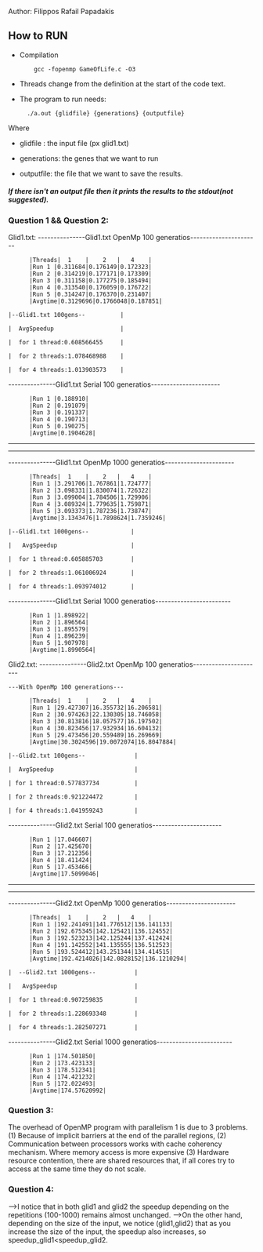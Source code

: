 Author: Filippos Rafail Papadakis

## How to RUN
* Compilation

          gcc -fopenmp GameOfLife.c -O3

* Threads change from the definition at the start of the code text.

* The program to run needs:

        ./a.out {glidfile} {generations} {outputfile}

Where 
* glidfile : the input file (px glid1.txt)

* generations: the genes that we want to run

* outputfile: the file that we want to save the results.
##### If there isn't an output file then it prints the results to the stdout(not suggested).


### Question 1 && Question 2:
 Glid1.txt:
 ---------------Glid1.txt OpenMp 100 generatios----------------------


          |Threads|  1    |    2   |   4    |
          |Run 1 |0.311684|0.176149|0.172323|
          |Run 2 |0.314219|0.177171|0.173309|
          |Run 3 |0.311158|0.177275|0.185494|
          |Run 4 |0.313540|0.176059|0.176722|
          |Run 5 |0.314247|0.176370|0.231407|
          |Avgtime|0.3129696|0.1766048|0.187851|
                                                                            |--Glid1.txt 100gens--          |
                                                                            |  AvgSpeedup                   |
                                                                            |  for 1 thread:0.608566455     |
                                                                            |  for 2 threads:1.078468988    |
                                                                            |  for 4 threads:1.013903573    |
   ---------------Glid1.txt Serial  100  generatios----------------------

          |Run 1 |0.188910|
          |Run 2 |0.191079|
          |Run 3 |0.191337|
          |Run 4 |0.190713|
          |Run 5 |0.190275|
          |Avgtime|0.1904628|

--------------------------------------------------------------------------------
--------------------------------------------------------------------------------


  ---------------Glid1.txt OpenMp 1000 generatios----------------------

          |Threads|  1    |    2   |   4    |
          |Run 1 |3.291706|1.767861|1.724777|
          |Run 2 |3.098331|1.830074|1.726322|
          |Run 3 |3.099004|1.784506|1.729906|
          |Run 4 |3.089324|1.779635|1.759871|
          |Run 5 |3.093373|1.787236|1.738747|
          |Avgtime|3.1343476|1.7898624|1.7359246|
                                                                            |--Glid1.txt 1000gens--            |
                                                                            |   AvgSpeedup                     |
                                                                            |  for 1 thread:0.605885703        |
                                                                            |  for 2 threads:1.061006924       |
                                                                            |  for 4 threads:1.093974012       |


   ---------------Glid1.txt Serial  1000  generatios------------------------

          |Run 1 |1.898922|
          |Run 2 |1.896564|
          |Run 3 |1.895579|
          |Run 4 |1.896239|
          |Run 5 |1.907978|
          |Avgtime|1.8990564|




 Glid2.txt:
 ---------------Glid2.txt OpenMp 100 generatios----------------------

    ---With OpenMp 100 generations---

          |Threads|  1    |    2   |   4    |
          |Run 1 |29.427307|16.355732|16.206581|
          |Run 2 |30.974263|22.130305|18.746058|
          |Run 3 |30.813816|18.057577|16.197502|
          |Run 4 |30.823456|17.932934|16.604132|
          |Run 5 |29.473456|20.559489|16.269669|
          |Avgtime|30.3024596|19.0072074|16.8047884|
                                                                                   |--Glid2.txt 100gens--              |
                                                                                   |  AvgSpeedup                       |
                                                                                   | for 1 thread:0.577837734          |
                                                                                   | for 2 threads:0.921224472         |
                                                                                   | for 4 threads:1.041959243         |
   ---------------Glid2.txt Serial  100  generatios----------------------

          |Run 1 |17.046607|
          |Run 2 |17.425670|
          |Run 3 |17.212356|
          |Run 4 |18.411424|
          |Run 5 |17.453466|
          |Avgtime|17.5099046|


--------------------------------------------------------------------------------
--------------------------------------------------------------------------------

  ---------------Glid2.txt OpenMp 1000 generatios----------------------

          |Threads|  1    |    2   |   4    |
          |Run 1 |192.241491|141.776512|136.141133|
          |Run 2 |192.675345|142.125421|136.124552|
          |Run 3 |192.523213|142.125244|137.412424|
          |Run 4 |191.142552|141.135555|136.512523|
          |Run 5 |193.524412|143.251344|134.414515|
          |Avgtime|192.4214026|142.0828152|136.1210294|
                                                                            |  --Glid2.txt 1000gens--           |
                                                                            |   AvgSpeedup                      |
                                                                            |  for 1 thread:0.907259835         |
                                                                            |  for 2 threads:1.228693348        |
                                                                            |  for 4 threads:1.282507271        |


   ---------------Glid2.txt Serial  1000  generatios------------------------

          |Run 1 |174.501850|
          |Run 2 |173.423133|
          |Run 3 |178.512341|
          |Run 4 |174.421232|
          |Run 5 |172.022493|
          |Avgtime|174.57620992|


   ### Question 3:
The overhead of OpenMP program with parallelism 1 is due to 3 problems. (1) Because of implicit barriers at the end of the parallel regions, (2) Communication between processors works with
cache coherency mechanism. Where memory access is more expensive (3) Hardware resource contention, there are shared resources that, if all cores try to access
at the same time they do not scale.


### Question 4:
-->I notice that in both glid1 and glid2 the speedup depending on the repetitions (100-1000) remains almost unchanged.
-->On the other hand, depending on the size of the input, we notice (glid1,glid2) that as you increase the size of the input, the speedup also increases, so speedup_glid1<speedup_glid2.
